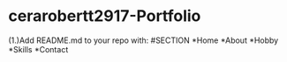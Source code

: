 # cerarobertt2917-Portfolio

(1.)Add README.md to your repo with:
#SECTION
*Home
*About
*Hobby
*Skills
*Contact
